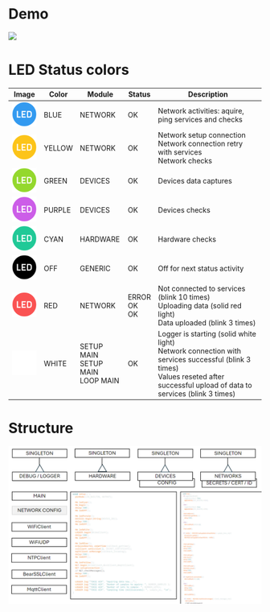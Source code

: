 # Demo
![](/docs/demo.gif)

# LED Status colors

| Image | Color | Module | Status | Description |
|--|--|--|--|--|
|![](/docs/blue.png)| BLUE | NETWORK | OK | Network activities: aquire, ping services and checks |
|![](/docs/yellow.png)| YELLOW | NETWORK | OK | Network setup connection<br>Network connection retry with services<br>Network checks |
|![](/docs/green.png)| GREEN | DEVICES | OK | Devices data captures |
|![](/docs/purple.png)| PURPLE | DEVICES | OK | Devices checks |
|![](/docs/cyan.png)| CYAN | HARDWARE | OK | Hardware checks |
|![](/docs/off.png)| OFF | GENERIC | OK | Off for next status activity |
|![](/docs/red.png)| RED | NETWORK | ERROR<br>OK<br>OK | Not connected to services (blink 10 times)<br>Uploading data (solid red light)<br>Data uploaded (blink 3 times) |
|![](/docs/white.png)| WHITE | SETUP MAIN<br>SETUP MAIN<br>LOOP MAIN | OK | Logger is starting (solid white light)<br>Network connection with services successful (blink 3 times)<br>Values reseted after successful upload of data to services (blink 3 times) |

# Structure
![](/docs/structure.png)
